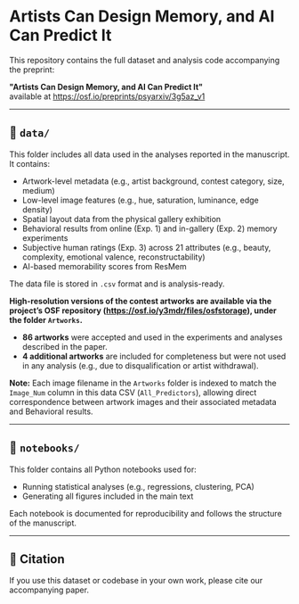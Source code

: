 # Artists Can Design Memory, and AI Can Predict It

This repository contains the full dataset and analysis code accompanying the preprint:

**"Artists Can Design Memory, and AI Can Predict It"**  
available at  https://osf.io/preprints/psyarxiv/3g5az_v1 

---

## 📁 `data/`

This folder includes all data used in the analyses reported in the manuscript. It contains:

- Artwork-level metadata (e.g., artist background, contest category, size, medium)
- Low-level image features (e.g., hue, saturation, luminance, edge density)
- Spatial layout data from the physical gallery exhibition
- Behavioral results from online (Exp. 1) and in-gallery (Exp. 2) memory experiments
- Subjective human ratings (Exp. 3) across 21 attributes (e.g., beauty, complexity, emotional valence, reconstructability)
- AI-based memorability scores from ResMem

The data file is stored in `.csv` format and is analysis-ready.

**High-resolution versions of the contest artworks are available via the project’s OSF repository (https://osf.io/y3mdr/files/osfstorage), under the folder `Artworks`.**
- **86 artworks** were accepted and used in the experiments and analyses described in the paper.
- **4 additional artworks** are included for completeness but were not used in any analysis (e.g., due to disqualification or artist withdrawal).
  
**Note:** Each image filename in the `Artworks` folder is indexed to match the `Image_Num` column in this data CSV (`All_Predictors`), allowing direct correspondence between artwork images and their associated metadata and Behavioral results.

---

## 📁 `notebooks/`

This folder contains all Python notebooks used for:

- Running statistical analyses (e.g., regressions, clustering, PCA)
- Generating all figures included in the main text 

Each notebook is documented for reproducibility and follows the structure of the manuscript.

---

## 📄 Citation

If you use this dataset or codebase in your own work, please cite our accompanying paper.
